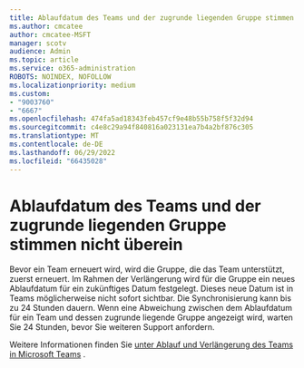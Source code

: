 ```yaml
---
title: Ablaufdatum des Teams und der zugrunde liegenden Gruppe stimmen nicht überein
ms.author: cmcatee
author: cmcatee-MSFT
manager: scotv
audience: Admin
ms.topic: article
ms.service: o365-administration
ROBOTS: NOINDEX, NOFOLLOW
ms.localizationpriority: medium
ms.custom:
- "9003760"
- "6667"
ms.openlocfilehash: 474fa5ad18343feb457cf9e48b55b758f5f32d94
ms.sourcegitcommit: c4e8c29a94f840816a023131ea7b4a2bf876c305
ms.translationtype: MT
ms.contentlocale: de-DE
ms.lasthandoff: 06/29/2022
ms.locfileid: "66435028"
---
```

# <a name="expiration-date-of-team-and-underlying-group-dont-match"></a>Ablaufdatum des Teams und der zugrunde liegenden Gruppe stimmen nicht überein

Bevor ein Team erneuert wird, wird die Gruppe, die das Team unterstützt, zuerst erneuert. Im Rahmen der Verlängerung wird für die Gruppe ein neues Ablaufdatum für ein zukünftiges Datum festgelegt. Dieses neue Datum ist in Teams möglicherweise nicht sofort sichtbar. Die Synchronisierung kann bis zu 24 Stunden dauern. Wenn eine Abweichung zwischen dem Ablaufdatum für ein Team und dessen zugrunde liegende Gruppe angezeigt wird, warten Sie 24 Stunden, bevor Sie weiteren Support anfordern.  

Weitere Informationen finden Sie [unter Ablauf und Verlängerung des Teams in Microsoft Teams](https://docs.microsoft.com/microsoftteams/team-expiration-renewal)  .
